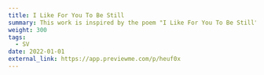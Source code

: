 ```yaml
---
title: I Like For You To Be Still
summary: This work is inspired by the poem "I Like For You To Be Still" by Chilean poet Pablo Neruda.
weight: 300
tags:
  - SV
date: 2022-01-01
external_link: https://app.previewme.com/p/heuf0x
---
```

